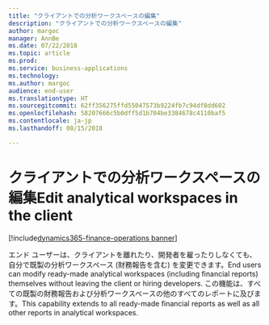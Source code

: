 ```yaml
---
title: "クライアントでの分析ワークスペースの編集"
description: "クライアントでの分析ワークスペースの編集"
author: margoc
manager: AnnBe
ms.date: 07/22/2018
ms.topic: article
ms.prod: 
ms.service: business-applications
ms.technology: 
ms.author: margoc
audience: end-user
ms.translationtype: HT
ms.sourcegitcommit: 62ff356275ffd55047573b9224fb7c94df8dd602
ms.openlocfilehash: 58207666c5b0dff5d1b704be3384678c4110baf5
ms.contentlocale: ja-jp
ms.lasthandoff: 08/15/2018

---
```

#  <a name="edit-analytical-workspaces-in-the-client"></a><span data-ttu-id="8a04b-103">クライアントでの分析ワークスペースの編集</span><span class="sxs-lookup"><span data-stu-id="8a04b-103">Edit analytical workspaces in the client</span></span>

[!include[dynamics365-finance-operations banner](../includes/dynamics365-finance-operations.md)]



<span data-ttu-id="8a04b-104">エンド ユーザーは、クライアントを離れたり、開発者を雇ったりしなくても、自分で既製の分析ワークスペース (財務報告を含む) を変更できます。</span><span class="sxs-lookup"><span data-stu-id="8a04b-104">End users can modify ready-made analytical workspaces (including financial reports) themselves without leaving the client or hiring developers.</span></span> <span data-ttu-id="8a04b-105">この機能は、すべての既製の財務報告および分析ワークスペースの他のすべてのレポートに及びます。</span><span class="sxs-lookup"><span data-stu-id="8a04b-105">This capability extends to all ready-made financial reports as well as all other reports in analytical workspaces.</span></span>

